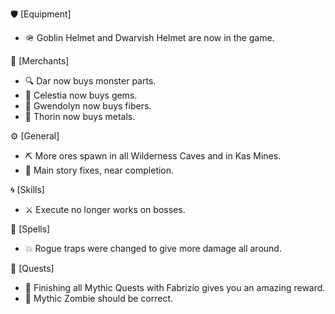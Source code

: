 🛡️ [Equipment]

- 🪖 Goblin Helmet and Dwarvish Helmet are now in the game.

🛒 [Merchants]

- 🔍 Dar now buys monster parts.
- 💎 Celestia now buys gems.
- 🧵 Gwendolyn now buys fibers.
- 🔩 Thorin now buys metals.

⚙️ [General]

- ⛏️ More ores spawn in all Wilderness Caves and in Kas Mines.
- 🔧 Main story fixes, near completion.

🌀 [Skills]

- ⚔️ Execute no longer works on bosses.

🔮 [Spells]

- 💥 Rogue traps were changed to give more damage all around.

📜 [Quests]

- 🏅 Finishing all Mythic Quests with Fabrizio gives you an amazing reward.
- 🧟 Mythic Zombie should be correct.
